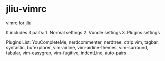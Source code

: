 # jliu-vimrc
vimrc for jliu

It includes 3 parts:
    1. Normal settings
    2. Vundle settings
    3. Plugins settings

Plugins List:
    YouCompleteMe,
    nerdcommenter,
    nerdtree,
    ctrlp.vim,
    tagbar,
    syntastic,
    bufexplorer,
    vim-airline,
    vim-airline-themes,
    vim-surround,
    tabular,
    vim-easygrep,
    vim-fugitive,
    indentLine,
    auto-pairs
